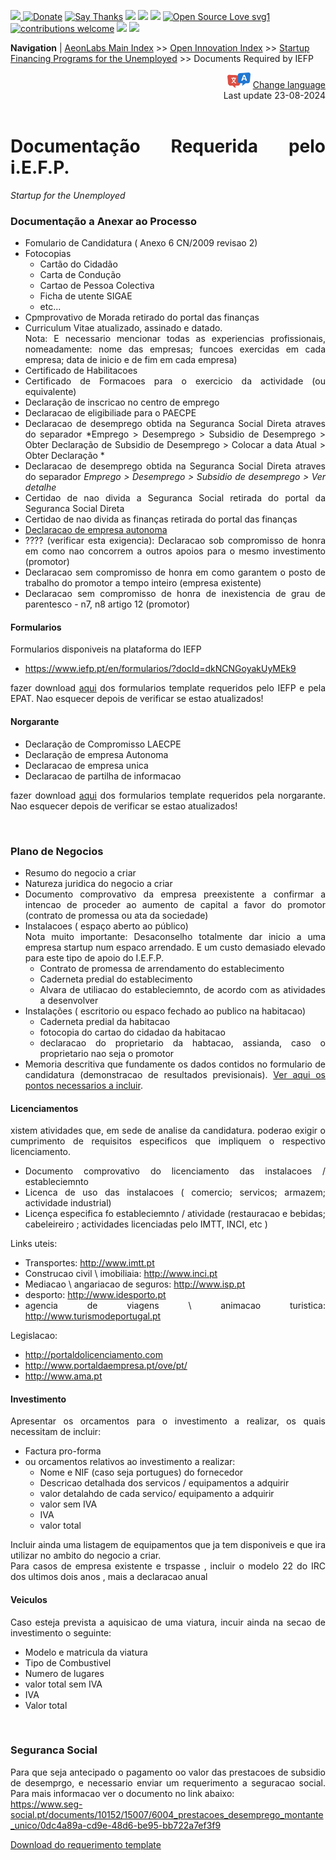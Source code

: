 [![](https://dcbadge.vercel.app/api/server/hw3j3RwfJf) ](https://discord.gg/hw3j3RwfJf)
 [![Donate](https://img.shields.io/badge/donate-$-brown.svg?style=for-the-badge)](http://paypal.me/mtpsilva)
 [![Say Thanks](https://img.shields.io/badge/Say%20Thanks-!-yellow.svg?style=for-the-badge)](https://saythanks.io/to/mtpsilva)
![](https://img.shields.io/github/last-commit/aeonSolutions/aeonSolutions?style=for-the-badge)
<img src="https://us-central1-trackgit-analytics.cloudfunctions.net/token/ping/lztozx5fhr486ojv78ol" />
![](https://views.whatilearened.today/views/github/aeonSolutions/aeonSolutions.svg)
[![Open Source Love svg1](https://badges.frapsoft.com/os/v1/open-source.svg?v=103)](#)
[![contributions welcome](https://img.shields.io/badge/contributions-welcome-brightgreen.svg?style=flat&label=Contributions&colorA=red&colorB=black	)](#)
[<img src="https://cdn.buymeacoffee.com/buttons/v2/default-yellow.png" data-canonical-src="https://cdn.buymeacoffee.com/buttons/v2/default-yellow.png" height="30" />](https://www.buymeacoffee.com/migueltomas)
<a href="https://github.com/sponsors/aeonSolutions">
  <img height="40" src="https://github.com/aeonSolutions/PCB-Prototyping-Catalogue/blob/main/media/become_a_github_sponsor.png">
</a>


**Navigation** | [AeonLabs Main Index](https://github.com/aeonSolutions/aeonSolutions/blob/main/aeonSolutions-Main-Index.md)  >>  [Open Innovation Index](https://github.com/aeonSolutions/aeonSolutions/blob/main/open-innovation-book-index.md)  >>  [Startup Financing Programs for the Unemployed](https://github.com/aeonSolutions/aeonSolutions/blob/main/startup_financing_programs_for_the_unemployed.md)   >>  Documents Required by IEFP

<div align="right">
   <img height="25" src="https://github.com/aeonSolutions/aeonSolutions/blob/main/media/language-icon.png"> 
 <a href="https://github-com.translate.goog/aeonSolutions/aeonSolutions/blob/main/startup_financing_programs_for_the_unemployed.md?_x_tr_sl=en&_x_tr_tl=nl&_x_tr_hl=en&_x_tr_pto=wapp">Change language</a> <br>
Last update 23-08-2024
</div>

<br>

<div align="justify">
 
# Documentação Requerida pelo i.E.F.P.
*Startup for the Unemployed*  <br>

### Documentação a Anexar ao Processo
- Fomulario de Candidatura ( Anexo 6 CN/2009 revisao 2)
- Fotocopias 
  - Cartão do Cidadão 
  - Carta de Condução
  - Cartao de Pessoa Colectiva
  - Ficha de utente SIGAE
  - etc... 
- Cpmprovativo de Morada retirado do portal das finanças
- Curriculum Vitae atualizado, assinado e datado. <br>
  Nota: E necessario mencionar todas as experiencias profissionais, nomeadamente: nome das empresas; funcoes exercidas em cada empresa; data de inicio e de fim em cada empresa)
- Certificado de Habilitacoes
- Certificado de Formacoes para o exercicio da actividade (ou equivalente)
- Declaração de inscricao no centro de emprego
- Declaracao de eligibiliade para o PAECPE
- Declaracao de desemprego obtida na Seguranca Social Direta atraves do separador *Emprego > Desemprego > Subsidio de Desemprego > Obter Declaração de Subsidio de Desemprego > Colocar a data Atual > Obter Declaração *
- Declaracao de desemprego obtida na  Seguranca Social Direta atraves do separador *Emprego > Desemprego > Subsidio de desemprego > Ver detalhe*
- Certidao de nao divida a Seguranca Social retirada do portal da Seguranca Social Direta
- Certidao de nao divida as finanças retirada do portal das finanças
- [Declaracao de empresa autonoma](https://iefponline.iefp.pt/IEFP/utenteCandidaturasGestao/documentos/MinutaDeclaracaoEmpresaAutonoma.odt)
- ???? (verificar esta exigencia): Declaracao sob compromisso de honra em como nao concorrem a outros apoios para o mesmo investimento (promotor)
- Declaracao sem compromisso de honra em como garantem o posto de trabalho do promotor a tempo inteiro (empresa existente)
- Declaracao sem compromisso de honra de inexistencia de grau de parentesco - n7, n8 artigo 12 (promotor)

#### Formularios
Formularios disponiveis na plataforma do IEFP 
- https://www.iefp.pt/en/formularios/?docId=dkNCNGoyakUyMEk9

fazer download [aqui](https://github.com/aeonSolutions/aeonSolutions/tree/main/documents/formularios_IEFP) dos formularios template requeridos pelo IEFP e pela EPAT. Nao esquecer depois de verificar se estao atualizados!

#### Norgarante
- Declaração de Compromisso LAECPE
- Declaração  de empresa Autonoma
- Declaracao de empresa unica
- Declaracao de partilha de informacao
  
fazer download [aqui](https://github.com/aeonSolutions/aeonSolutions/tree/main/documents/formularios_norgarante) dos formularios template requeridos pela norgarante. Nao esquecer depois de verificar se estao atualizados!

<br>

### Plano de Negocios 
- Resumo do negocio a criar
- Natureza juridica do negocio a criar
- Documento comprovativo da empresa preexistente a confirmar a intencao de proceder ao aumento de capital a favor do promotor (contrato de promessa ou ata da sociedade)
- Instalacoes ( espaço aberto ao público) <br>
    Nota muito importante: Desaconselho totalmente dar inicio a uma empresa startup num espaco arrendado. E um custo demasiado elevado para este tipo de apoio do I.E.F.P.
  - Contrato de promessa de arrendamento do establecimento
  - Caderneta predial do establecimento
  - Alvara de utiliacao do estableciemnto, de acordo com as atividades a desenvolver
- Instalações ( escritorio ou espaco fechado ao publico na habitacao)
  - Caderneta predial da habitacao
  - fotocopia do cartao do cidadao da habitacao
  - declaracao do proprietario da habtacao, assianda, caso o proprietario nao seja o promotor
- Memoria descritiva que fundamente os dados contidos no formulario de candidatura (demonstracao de resultados previsionais). [Ver aqui os pontos necessarios a incluir](https://github.com/aeonSolutions/aeonSolutions/blob/main/documents/memoria_descritiva_pontos__incluir.docx).

 
#### Licenciamentos
xistem atividades que, em sede de analise da candidatura. poderao exigir o cumprimento de requisitos especificos que impliquem o respectivo licenciamento.
- Documento comprovativo do licenciamento das instalacoes / estableciemnto
- Licenca de uso das instalacoes ( comercio; servicos; armazem; actividade industrial)
- Licença especifica fo estableciemnto / atividade (restauracao e bebidas; cabeleireiro ; actividades licenciadas pelo IMTT, INCI, etc )

Links uteis:
- Transportes: http://www.imtt.pt
- Construcao civil \ imobiliaia: http://www.inci.pt
- Mediacao \ angariacao de seguros: http://www.isp.pt
- desporto: http://www.idesporto.pt
- agencia de viagens \ animacao turistica: http://www.turismodeportugal.pt

Legislacao:
- http://portaldolicenciamento.com
- http://www.portaldaempresa.pt/ove/pt/
- http://www.ama.pt
     
#### Investimento
Apresentar os orcamentos para o investimento a realizar, os quais necessitam de incluir:
- Factura pro-forma
- ou orcamentos relativos ao investimento a realizar:
  - Nome e NIF (caso seja portugues) do fornecedor
  - Descricao detalhada dos servicos / equipamentos a adquirir
  - valor detalahdo de cada servico/ equipamento a adquirir
  - valor sem IVA
  - IVA
  - valor total
  
Incluir ainda uma listagem de equipamentos que ja tem disponiveis e que ira utilizar no ambito do negocio a criar. <br>
Para casos de empresa existente e trspasse , incluir o modelo 22 do IRC dos ultimos dois anos , mais a declaracao anual

#### Veiculos
Caso esteja prevista a aquisicao de uma viatura, incuir ainda na secao de investimento o seguinte:
- Modelo e matricula da viatura
- Tipo de Combustivel
- Numero de lugares
- valor total sem IVA
- IVA
- Valor total

<br>

### Seguranca Social
Para que seja antecipado o pagamento oo valor das prestacoes de subsidio de desemprgo, e necessario enviar um requerimento a seguracao social. 
Para mais informacao ver o documento no link abaixo: <br>
https://www.seg-social.pt/documents/10152/15007/6004_prestacoes_desemprego_montante_unico/0dc4a89a-cd9e-48d6-be95-bb722a7ef3f9

[Download do requerimento template](https://github.com/aeonSolutions/aeonSolutions/blob/main/documents/requerimento_template_antecipacao_prestacoes_desemprego.pdf)




 </div>
